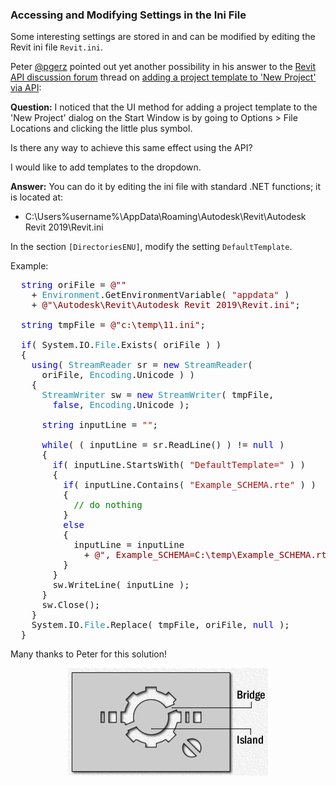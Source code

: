 <head>
<meta http-equiv="Content-Type" content="text/html; charset=utf-8">
<link rel="stylesheet" type="text/css" href="bc.css">
<script src="https://cdn.rawgit.com/google/code-prettify/master/loader/run_prettify.js" type="text/javascript"></script>
</head>

<!---

- lots of interesting stuff stored in and modifiable by editing the ininfile:
  15056740 [Adding Project Template to 'New Project' via API]
  https://forums.autodesk.com/t5/revit-api-forum/adding-project-template-to-new-project-via-api/m-p/8585348

twitter:

 in the #RevitAPI @AutodeskForge @AutodeskRevit #bim #DynamoBim #ForgeDevCon
 
Some interesting settings are stored in and can be modified by editing the Revit ini file.
Peter <i>@pgerz</i> pointed out yet another possibility in his answer to 
the Revit API discussion forum thread on adding a project template to 'New Project' via API.
Question: I noticed the UI method for adding a project template to the 'New Project' dialog on the Start Window by going to Options &gt; File Locations and clicking the little plus symbol...

&ndash; 
...

linkedin:

of [The Building Coder samples](https://github.com/jeremytammik/the_building_coder_samples/releases/tag/2019.0.145.4).

-->

### Accessing and Modifying Settings in the Ini File

Some interesting settings are stored in and can be modified by editing the Revit ini file `Revit.ini`.

Peter [@pgerz](https://forums.autodesk.com/t5/user/viewprofilepage/user-id/859112) pointed
out yet another possibility in his answer to 
the [Revit API discussion forum](http://forums.autodesk.com/t5/revit-api-forum/bd-p/160) thread
on [adding a project template to 'New Project' via API](https://forums.autodesk.com/t5/revit-api-forum/adding-project-template-to-new-project-via-api/m-p/8585348):

**Question:** I noticed that the UI method for adding a project template to the 'New Project' dialog on the Start Window is by going to Options &gt; File Locations and clicking the little plus symbol.

Is there any way to achieve this same effect using the API?

I would like to add templates to the dropdown.

**Answer:** You can do it by editing the ini file with standard .NET functions; it is located at:

- C:\Users\%username%\AppData\Roaming\Autodesk\Revit\Autodesk Revit 2019\Revit.ini

In the section `[DirectoriesENU]`, modify the setting `DefaultTemplate`.

Example:

<pre class="code">
&nbsp;&nbsp;<span style="color:blue;">string</span>&nbsp;oriFile&nbsp;=&nbsp;<span style="color:maroon;">@&quot;&quot;</span>
&nbsp;&nbsp;&nbsp;&nbsp;+&nbsp;<span style="color:#2b91af;">Environment</span>.GetEnvironmentVariable(&nbsp;<span style="color:#a31515;">&quot;appdata&quot;</span>&nbsp;)
&nbsp;&nbsp;&nbsp;&nbsp;+&nbsp;<span style="color:maroon;">@&quot;\Autodesk\Revit\Autodesk&nbsp;Revit&nbsp;2019\Revit.ini&quot;</span>;
 
&nbsp;&nbsp;<span style="color:blue;">string</span>&nbsp;tmpFile&nbsp;=&nbsp;<span style="color:maroon;">@&quot;c:\temp\11.ini&quot;</span>;
 
&nbsp;&nbsp;<span style="color:blue;">if</span>(&nbsp;System.IO.<span style="color:#2b91af;">File</span>.Exists(&nbsp;oriFile&nbsp;)&nbsp;)
&nbsp;&nbsp;{
&nbsp;&nbsp;&nbsp;&nbsp;<span style="color:blue;">using</span>(&nbsp;<span style="color:#2b91af;">StreamReader</span>&nbsp;sr&nbsp;=&nbsp;<span style="color:blue;">new</span>&nbsp;<span style="color:#2b91af;">StreamReader</span>(&nbsp;
&nbsp;&nbsp;&nbsp;&nbsp;&nbsp;&nbsp;oriFile,&nbsp;<span style="color:#2b91af;">Encoding</span>.Unicode&nbsp;)&nbsp;)
&nbsp;&nbsp;&nbsp;&nbsp;{
&nbsp;&nbsp;&nbsp;&nbsp;&nbsp;&nbsp;<span style="color:#2b91af;">StreamWriter</span>&nbsp;sw&nbsp;=&nbsp;<span style="color:blue;">new</span>&nbsp;<span style="color:#2b91af;">StreamWriter</span>(&nbsp;tmpFile,&nbsp;
&nbsp;&nbsp;&nbsp;&nbsp;&nbsp;&nbsp;&nbsp;&nbsp;<span style="color:blue;">false</span>,&nbsp;<span style="color:#2b91af;">Encoding</span>.Unicode&nbsp;);
 
&nbsp;&nbsp;&nbsp;&nbsp;&nbsp;&nbsp;<span style="color:blue;">string</span>&nbsp;inputLine&nbsp;=&nbsp;<span style="color:#a31515;">&quot;&quot;</span>;
 
&nbsp;&nbsp;&nbsp;&nbsp;&nbsp;&nbsp;<span style="color:blue;">while</span>(&nbsp;(&nbsp;inputLine&nbsp;=&nbsp;sr.ReadLine()&nbsp;)&nbsp;!=&nbsp;<span style="color:blue;">null</span>&nbsp;)
&nbsp;&nbsp;&nbsp;&nbsp;&nbsp;&nbsp;{
&nbsp;&nbsp;&nbsp;&nbsp;&nbsp;&nbsp;&nbsp;&nbsp;<span style="color:blue;">if</span>(&nbsp;inputLine.StartsWith(&nbsp;<span style="color:#a31515;">&quot;DefaultTemplate=&quot;</span>&nbsp;)&nbsp;)
&nbsp;&nbsp;&nbsp;&nbsp;&nbsp;&nbsp;&nbsp;&nbsp;{
&nbsp;&nbsp;&nbsp;&nbsp;&nbsp;&nbsp;&nbsp;&nbsp;&nbsp;&nbsp;<span style="color:blue;">if</span>(&nbsp;inputLine.Contains(&nbsp;<span style="color:#a31515;">&quot;Example_SCHEMA.rte&quot;</span>&nbsp;)&nbsp;)
&nbsp;&nbsp;&nbsp;&nbsp;&nbsp;&nbsp;&nbsp;&nbsp;&nbsp;&nbsp;{
&nbsp;&nbsp;&nbsp;&nbsp;&nbsp;&nbsp;&nbsp;&nbsp;&nbsp;&nbsp;&nbsp;&nbsp;<span style="color:green;">//&nbsp;do&nbsp;nothing</span>
&nbsp;&nbsp;&nbsp;&nbsp;&nbsp;&nbsp;&nbsp;&nbsp;&nbsp;&nbsp;}
&nbsp;&nbsp;&nbsp;&nbsp;&nbsp;&nbsp;&nbsp;&nbsp;&nbsp;&nbsp;<span style="color:blue;">else</span>
&nbsp;&nbsp;&nbsp;&nbsp;&nbsp;&nbsp;&nbsp;&nbsp;&nbsp;&nbsp;{
&nbsp;&nbsp;&nbsp;&nbsp;&nbsp;&nbsp;&nbsp;&nbsp;&nbsp;&nbsp;&nbsp;&nbsp;inputLine&nbsp;=&nbsp;inputLine
&nbsp;&nbsp;&nbsp;&nbsp;&nbsp;&nbsp;&nbsp;&nbsp;&nbsp;&nbsp;&nbsp;&nbsp;&nbsp;&nbsp;+&nbsp;<span style="color:maroon;">@&quot;,&nbsp;Example_SCHEMA=C:\temp\Example_SCHEMA.rte&quot;</span>;
&nbsp;&nbsp;&nbsp;&nbsp;&nbsp;&nbsp;&nbsp;&nbsp;&nbsp;&nbsp;}
&nbsp;&nbsp;&nbsp;&nbsp;&nbsp;&nbsp;&nbsp;&nbsp;}
&nbsp;&nbsp;&nbsp;&nbsp;&nbsp;&nbsp;&nbsp;&nbsp;sw.WriteLine(&nbsp;inputLine&nbsp;);
&nbsp;&nbsp;&nbsp;&nbsp;&nbsp;&nbsp;}
&nbsp;&nbsp;&nbsp;&nbsp;&nbsp;&nbsp;sw.Close();
&nbsp;&nbsp;&nbsp;&nbsp;}
&nbsp;&nbsp;&nbsp;&nbsp;System.IO.<span style="color:#2b91af;">File</span>.Replace(&nbsp;tmpFile,&nbsp;oriFile,&nbsp;<span style="color:blue;">null</span>&nbsp;);
&nbsp;&nbsp;}
</pre>

Many thanks to Peter for this solution!

<center>
<img src="img/stencil.png" alt="Stencil" width="320">
</center>

